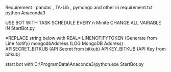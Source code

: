 Requirement : pandas , TA-Lib , pymongo and other in requirement.txt
python Anaconda3 

USE BOT WITH TASK SCHEDULE EVERY n Minite
CHANGE ALL VARIABLE IN StartBot.py

=REPLACE string below with REAL=
LINENOTIFYTOKEN  (Generate from Line Notify)
mongodbAddress   (LOG MongoDB Address)
APISECRET_BITKUB (API Secret from bitkub)
APIKEY_BITKUB    (API Key from bitkub)


start bot with  C:\ProgramData\Anaconda3\python.exe StartBot.py
